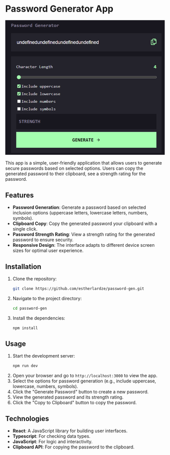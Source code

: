 # Password Generator App

![Page](./page.png)

This app is a simple, user-friendly application that allows users to generate secure passwords based on selected options. Users can copy the generated password to their clipboard, see a strength rating for the password.

## Features

- **Password Generation**: Generate a password based on selected inclusion options (uppercase letters, lowercase letters, numbers, symbols).
- **Clipboard Copy**: Copy the generated password your clipboard with a single click.
- **Password Strength Rating**: View a strength rating for the generated password to ensure security.
- **Responsive Design**: The interface adapts to different device screen sizes for optimal user experience.


## Installation

1. Clone the repository:
   ```bash
   git clone https://github.com/estherlardze/password-gen.git
   ```
2. Navigate to the project directory:
   ```bash
   cd password-gen
   ```
3. Install the dependencies:
   ```bash
   npm install
   ```

## Usage

1. Start the development server:
   ```bash
   npm run dev
   ```
2. Open your browser and go to `http://localhost:3000` to view the app.
3. Select the options for password generation (e.g., include uppercase, lowercase, numbers, symbols).
4. Click the "Generate Password" button to create a new password.
5. View the generated password and its strength rating.
6. Click the "Copy to Clipboard" button to copy the password.

## Technologies

- **React**: A JavaScript library for building user interfaces.
- **Typescript**: For checking data types.
- **JavaScript**: For logic and interactivity.
- **Clipboard API**: For copying the password to the clipboard.

